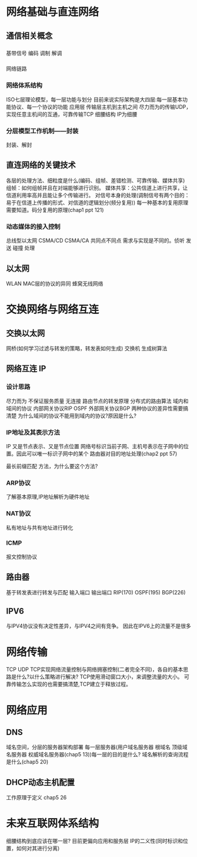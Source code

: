 # 网络基础与直连网络
## 通信相关概念
### 
基带信号 编码 调制 解调
### 
网络链路
### 网络体系结构
ISO七层理论模型，每一层功能与划分
目前来说实际架构是大四层:每一层基本功能协议、每一个协议的功能
应用层
传输层主机到主机之间 尽力而为的传输UDP， 实现任意主机间的互通，可靠传输TCP
细腰结构 IP为细腰
### 分层模型工作机制——封装
封装、解封
## 直连网络的关键技术
各层的处理方法、细粒度是什么(编码、组帧、差错检测、可靠传输、媒体共享)
组帧：如何组帧并且在对端能够进行识别。
媒体共享：公共信道上进行共享，让信道利用率高并且能让多个传输进行。
对信号本身的处理(调制信号有两个目的：易于在信道上传播的形式、对信道的逻辑划分(频分复用))
每一种基本的复用原理需要知道。码分复用的原理(chap1 ppt 121)
### 动态媒体的接入控制
总线型以太网 CSMA/CD CSMA/CA
共同点不同点 需求与实现是不同的。侦听 发送 碰撞 处理
## 以太网
WLAN MAC层的协议的异同
蜂窝无线网络
# 交换网络与网络互连
## 交换以太网
网桥(如何学习过滤与转发的策略，转发表如何生成) 交换机 
生成树算法
## 网络互连 IP
### 设计思路
尽力而为 不保证服务质量 无连接
路由节点的转发原理 分布式的路由算法
域内和域间的协议 内部网关协议RIP OSPF 外部网关协议BGP
两种协议的差异性需要搞清楚
为什么域间的协议不能用到域内的协议?原因是什么?
### IP地址及其表示方法
IP 又是节点表示、又是节点位置
网络号标识当前子网、主机号表示在子网中的位置。因此可以唯一标识子网中的某个
路由器对目的地址处理(chap2 ppt 57)

最长前缀匹配 方法，为什么要这个方法?
### ARP协议
了解基本原理,IP地址解析为硬件地址
### NAT协议
私有地址与共有地址进行转化
### ICMP
报文控制协议
## 路由器
基于转发表进行转发与匹配
输入端口 输出端口
RIP(170) OSPF(195) BGP(226)
## IPV6
与IPV4协议没有决定性差异，与IPV4之间有竞争。
因此在IPV6上的流量不是很多
# 网络传输
TCP UDP
TCP实现网络流量控制与网络拥塞控制(二者完全不同)，各自的基本思路是什么?以什么策略进行解决? TCP使用滑动窗口大小，来调整流量的大小。
可靠传输怎么实现的也需要搞清楚,TCP建立于释放过程。
# 网络应用
## DNS
域名空间，分层的服务器架构部署
每一层服务器(用户域名服务器 根域名 顶级域名服务器 权威域名服务器(chap5 13))每一层的目的是什么? 域名解析的查询流程是什么(chap5 20)
## DHCP动态主机配置
工作原理于定义
chap5 26
# 未来互联网体系结构
细腰结构到底应该在哪一层? 目前更偏向应用和服务层 IP的二义性(同时标识和位置，如何对其进行分离)
